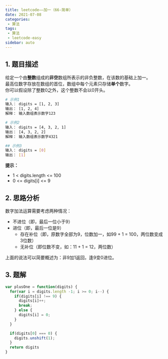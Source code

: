 ```yaml
---
title: leetcode——加一（66-简单）
date: 2021-07-08
categories:
 - 算法
tags:
 - 算法
 - leetcode-easy
sidebar: auto
--- 
```


## 1. 题目描述
给定一个由**整数**组成的**非空**数组所表示的非负整数，在该数的基础上加一。  
最高位数字存放在数组的首位，数组中每个元素只存储**单个**数字。  
你可以假设除了整数0之外，这个整数不会以0开头。  

```bash
# 示例1
输入： digits = [1, 2, 3]
输出： [1, 2, 4]
解释： 输入数组表示数字123

# 示例2
输入： digits = [4, 3, 2, 1]
输出： [4, 3, 2, 2]
解释： 输入数组表示数字4321

## 示例3
输入： digits = [0]
输出： [1]
```  

**提示：**  
- 1 < digits.length <= 100
- 0 <= digits[i] <= 9

## 2. 思路分析
数字加法运算需要考虑两种情况：  
- 不进位（即，最后一位小于9）
- 进位（即，最后一位是9）  
  - 存在补位（即，原数字全部为9，位数加一，如99 + 1 = 100，两位数变成3位数）
  - 无补位（即位数不变，如：11 + 1 = 12，两位数）

上面的说法可以简要概述为：非9加1返回，逢9变0进位。

## 3. 题解
```js
var plusOne = function(digits) {
  for(var i = digits.length -1; i >= 0; i--) {
    if(digits[i] !== 9) {
      digits[i]++;
      break;
    } else {
      digits[i] = 0;
    }
  }

  if(digits[0] === 0) {
    digits.unshift(1);
  }
  return digits
}
```